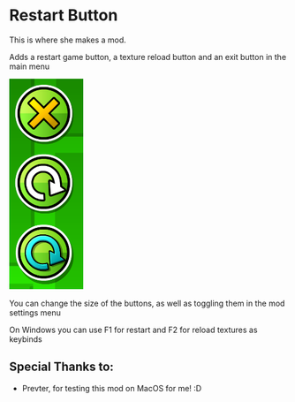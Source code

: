 # Restart Button

This is where she makes a mod.

Adds a restart game button, a texture reload button and an exit button in the main menu

![Showcase](resources/image.png)

You can change the size of the buttons, as well as toggling them in the mod settings menu

On Windows you can use F1 for restart and F2 for reload textures as keybinds

## Special Thanks to:
- Prevter, for testing this mod on MacOS for me! :D
